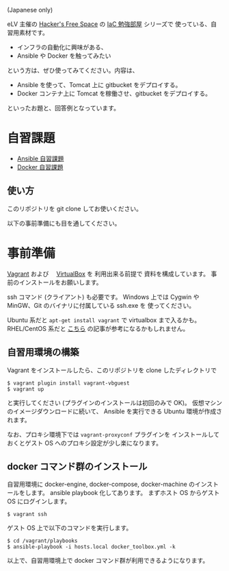 (Japanese only)

eLV 主催の [Hacker's Free Space](http://hfs.connpass.com/) の
[IaC 勉強部屋](http://hfs.connpass.com/event/31879/) シリーズで
使っている、自習用素材です。

* インフラの自動化に興味がある、
* Ansible や Docker を触ってみたい

という方は、ぜひ使ってみてください。内容は、

* Ansible を使って、Tomcat 上に gitbucket をデプロイする。
* Docker コンテナ上に Tomcat を稼働させ、gitbucket をデプロイする。

といったお題と、回答例となっています。

# 自習課題

* [Ansible 自習課題](playbooks/README.md)
* [Docker 自習課題](docker/README.md)

## 使い方

このリポジトリを git clone してお使いください。

以下の事前準備にも目を通してください。

# 事前準備

[Vagrant](https://www.vagrantup.com) および　
[VirtualBox](https://www.virtualbox.org/wiki/Downloads) を
利用出来る前提で 資料を構成しています。
事前のインストールをお願いします。

ssh コマンド (クライアント) も必要です。
Windows 上では Cygwin や MinGW、Git のバイナリに付属している ssh.exe を
使ってください。

Ubuntu 系だと ``apt-get install vagrant`` で virtualbox まで入るかも。
RHEL/CentOS 系だと [こちら](http://qiita.com/Itomaki/items/9a6a314a853cdcd00f80) の記事が参考になるかもしれません。

## 自習用環境の構築

Vagrant をインストールしたら、このリポジトリを clone したディレクトリで

    $ vagrant plugin install vagrant-vbguest
    $ vagrant up

と実行してください (プラグインのインストールは初回のみで OK)。
仮想マシンのイメージダウンロードに続いて、
Ansible を実行できる Ubuntu 環境が作成されます。

なお、プロキシ環境下では ``vagrant-proxyconf`` プラグインを
インストールしておくとゲスト OS へのプロキシ設定が少し楽になります。

## docker コマンド群のインストール

自習用環境に docker-engine, docker-compose, docker-machine のインストールをします。
ansible playbook 化してあります。
まずホスト OS からゲスト OS にログインします。

    $ vagrant ssh

ゲスト OS 上で以下のコマンドを実行します。

    $ cd /vagrant/playbooks
    $ ansible-playbook -i hosts.local docker_toolbox.yml -k

以上で、自習用環境上で docker コマンド群が利用できるようになります。


